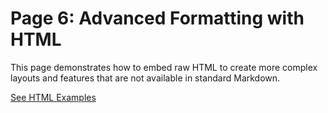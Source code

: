 # Page 6: Advanced Formatting with HTML

This page demonstrates how to embed raw HTML to create more complex layouts and features that are not available in standard Markdown.

[See HTML Examples](?page=html_example)
